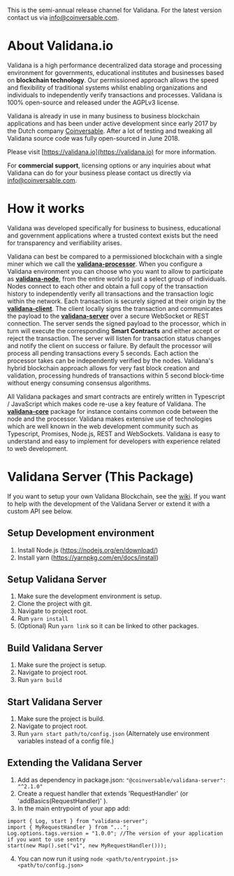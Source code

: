 This is the semi-annual release channel for Validana. For the latest version contact us via info@coinversable.com.

About Validana.io
=================

Validana is a high performance decentralized data storage and processing environment for governments, educational institutes and businesses based on **blockchain technology**. Our permissioned approach allows the speed and flexibility of traditional systems whilst enabling organizations and individuals to independently verify transactions and processes. Validana is 100% open-source and released under the AGPLv3 license.

Validana is already in use in many business to business blockchain applications and has been under active development since early 2017 by the Dutch company [Coinversable](https://coinversable.com). After a lot of testing and tweaking all Validana source code was fully open-sourced in June 2018.


Please visit [https://validana.io](https://validana.io) for more information.

For **commercial support**, licensing options or any inquiries about what Validana can do for your business please contact us directly via info@coinversable.com.

How it works
============
Validana was developed specifically for business to business, educational and government applications where a trusted context exists but the need for transparency and verifiability arises. 

Validana can best be compared to a permissioned blockchain with a single miner which we call the [**validana-processor**](https://github.com/coinversable/validana-processor). When you configure a Validana environment you can choose who you want to allow to participate as [**validana-node**](https://github.com/coinversable/validana-node), from the entire world to just a select group of individuals. Nodes connect to each other and obtain a full copy of the transaction history to independently verify all transactions and the transaction logic within the network. Each transaction is securely signed at their origin by the [**validana-client**](https://github.com/coinversable/validana-client). The client locally signs the transaction and communicates the payload to the [**validana-server**](https://github.com/coinversable/validana-server) over a secure WebSocket or REST connection. The server sends the signed payload to the processor, which in turn will execute the corresponding **Smart Contracts** and either accept or reject the transaction. The server will listen for transaction status changes and notify the client on success or failure. By default the processor will process all pending transactions every 5 seconds. Each action the processor takes can be independently verified by the nodes. Validana's hybrid blockchain approach allows for very fast block creation and validation, processing hundreds of transactions within 5 second block-time without energy consuming consensus algorithms.

All Validana packages and smart contracts are entirely written in Typescript / JavaScript which makes code re-use a key feature of Validana. The [**validana-core**](https://github.com/coinversable/validana-core) package for instance contains common code between the node and the processor. Validana makes extensive use of technologies which are well known in the web development community such as Typescript, Promises, Node.js, REST and WebSockets. Validana is easy to understand and easy to implement for developers with experience related to web development.



Validana Server (This Package)
==============================
If you want to setup your own Validana Blockchain, see the [wiki](https://github.com/Coinversable/validana-server/wiki). If you want to help with the development of the Validana Server or extend it with a custom API see below.

Setup Development environment
-----------------------------
1. Install Node.js (https://nodejs.org/en/download/)
2. Install yarn (https://yarnpkg.com/en/docs/install)

Setup Validana Server
---------------------
1. Make sure the development environment is setup.
2. Clone the project with git.
3. Navigate to project root.
4. Run `yarn install`
5. (Optional) Run `yarn link` so it can be linked to other packages.

Build Validana Server
---------------------
1. Make sure the project is setup.
2. Navigate to project root.
3. Run `yarn build`

Start Validana Server
---------------------
1. Make sure the project is build.
2. Navigate to project root.
3. Run `yarn start path/to/config.json` (Alternately use environment variables instead of a config file.)

Extending the Validana Server
-----------------------------
1. Add as dependency in package.json: `"@coinversable/validana-server": "^2.1.0"`
2. Create a request handler that extends 'RequestHandler' (or 'addBasics(RequestHandler)' ).
3. In the main entrypoint of your app add:

```
import { Log, start } from "validana-server";
import { MyRequestHandler } from "...";
Log.options.tags.version = "1.0.0"; //The version of your application if you want to use sentry
start(new Map().set("v1", new MyRequestHandler()));
```
4. You can now run it using `node <path/to/entrypoint.js> <path/to/config.json>`
